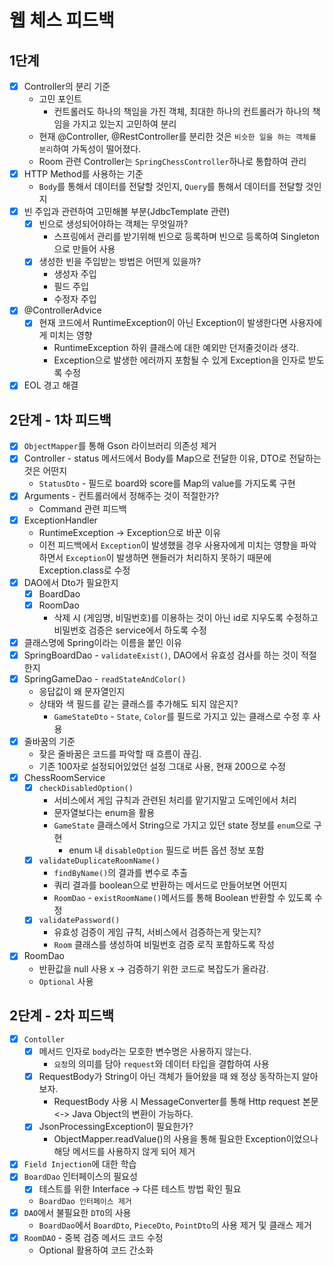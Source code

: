 # 웹 체스 피드백

## 1단계

- [x] Controller의 분리 기준
    - 고민 포인트
        - 컨트롤러도 하나의 책임을 가진 객체, 최대한 하나의 컨트롤러가 하나의 책임을 가지고 있는지 고민하여 분리
    - 현재 @Controller, @RestController를 분리한 것은 `비슷한 일을 하는 객체를 분리`하여 가독성이 떨어졌다.
    - Room 관련 Controller는 `SpringChessController`하나로 통합하여 관리
- [x] HTTP Method를 사용하는 기준
    - `Body`를 통해서 데이터를 전달할 것인지, `Query`를 통해서 데이터를 전달할 것인지
- [x] 빈 주입과 관련하여 고민해볼 부분(JdbcTemplate 관련)
    - [x] 빈으로 생성되어야하는 객체는 무엇일까?
        - 스프링에서 관리를 받기위해 빈으로 등록하며 빈으로 등록하여 Singleton으로 만들어 사용
    - [x] 생성한 빈을 주입받는 방법은 어떤게 있을까?
        - 생성자 주입
        - 필드 주입
        - 수정자 주입
- [x] @ControllerAdvice
    - [x] 현재 코드에서 RuntimeException이 아닌 Exception이 발생한다면 사용자에게 미치는 영향
        - RuntimeException 하위 클래스에 대한 예외만 던저줄것이라 생각.
        - Exception으로 발생한 에러까지 포함될 수 있게 Exception을 인자로 받도록 수정
- [x] EOL 경고 해결

## 2단계 - 1차 피드백

- [x] `ObjectMapper`를 통해 Gson 라이브러리 의존성 제거
- [x] Controller - status 메서드에서 Body를 Map으로 전달한 이유, DTO로 전달하는 것은 어떤지
    - `StatusDto` - 필드로 board와 score를 Map의 value를 가지도록 구현
- [x] Arguments - 컨트롤러에서 정해주는 것이 적절한가?
    - Command 관련 피드백
- [x] ExceptionHandler
    - RuntimeException -> Exception으로 바꾼 이유
    - 이전 피드백에서 `Exception`이 발생했을 경우 사용자에게 미치는 영향을 파악하면서 `Exception`이 발생하면 핸들러가 처리하지 못하기 때문에 Exception.class로 수정
- [x] DAO에서 Dto가 필요한지
    - [x] BoardDao
    - [x] RoomDao
        - 삭제 시 (게임명, 비밀번호)를 이용하는 것이 아닌 id로 지우도록 수정하고 비밀번호 검증은 service에서 하도록 수정
- [x] 클래스명에 Spring이라는 이름을 붙인 이유
- [x] SpringBoardDao - `validateExist()`, DAO에서 유효성 검사를 하는 것이 적절한지
- [x] SpringGameDao - `readStateAndColor()`
    - 응답값이 왜 문자열인지
    - 상태와 색 필드를 같는 클래스를 추가해도 되지 않은지?
        - `GameStateDto` - `State`, `Color`를 필드로 가지고 있는 클래스로 수정 후 사용
- [x] 줄바꿈의 기준
    - 잦은 줄바꿈은 코드를 파악할 때 흐름이 끊김.
    - 기존 100자로 설정되어있었던 설정 그대로 사용, 현재 200으로 수정
- [x] ChessRoomService
    - [x] `checkDisabledOption()`
        - 서비스에서 게임 규칙과 관련된 처리를 맡기지말고 도메인에서 처리
        - 문자열보다는 enum을 활용
        - `GameState` 클래스에서 String으로 가지고 있던 state 정보를 `enum`으로 구현
            - enum 내 `disableOption` 필드로 버튼 옵션 정보 포함
    - [x] `validateDuplicateRoomName()`
        - `findByName()`의 결과를 변수로 추출
        - 쿼리 결과를 boolean으로 반환하는 메서드로 만들어보면 어떤지
        - `RoomDao` - `existRoomName()`메서드를 통해 Boolean 반환할 수 있도록 수정
    - [x] `validatePassword()`
        - 유효성 검증이 게임 규칙, 서비스에서 검증하는게 맞는지?
        - `Room` 클래스를 생성하여 비밀번호 검증 로직 포함하도록 작성
- [x] RoomDao
    - 반환값을 null 사용 x -> 검증하기 위한 코드로 복잡도가 올라감.
    - `Optional` 사용

## 2단계 - 2차 피드백

- [x] `Contoller`
    - [x] 메서드 인자로 `body`라는 모호한 변수명은 사용하지 않는다.
        - `요청`의 의미를 담아 `request`와 데이터 타입을 결합하여 사용
    - [x] RequestBody가 String이 아닌 객체가 들어왔을 때 왜 정상 동작하는지 알아보자.
        - RequestBody 사용 시 MessageConverter를 통해 Http request 본문 <-> Java Object의 변환이 가능하다.
    - [x] JsonProcessingException이 필요한가?
        - ObjectMapper.readValue()의 사용을 통해 필요한 Exception이었으나 해당 메서드를 사용하지 않게 되어 제거
- [x] `Field Injection`에 대한 학습
- [x] `BoardDao` 인터페이스의 필요성
    - [x] 테스트를 위한 Interface -> 다른 테스트 방법 확인 필요
    - `BoardDao 인터페이스 제거`
- [x] `DAO`에서 불필요한 `DTO`의 사용
    - `BoardDao`에서 `BoardDto`, `PieceDto`, `PointDto`의 사용 제거 및 클래스 제거
- [x] `RoomDAO` - 중복 검증 메서드 코드 수정
    - Optional 활용하여 코드 간소화

